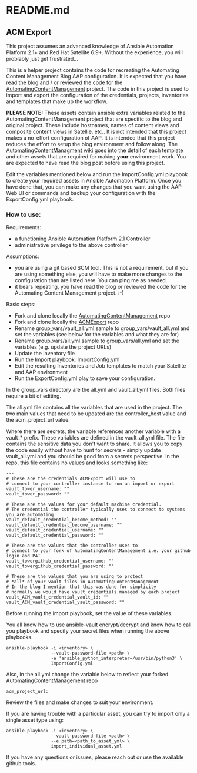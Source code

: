 # README.md
## ACM Export
This project assumes an advanced knowledge of Ansible Automation Platform 2.1+ and Red Hat Satellite 6.9+. Without the experience, you will problably just get frustrated...

This is a helper project contains the code for recreating the Automating Content Management Blog AAP configuration. It is expected that you have read the blog and / or reviewed the code for the [AutomatingContentManagement](https://github.com/parmstro/AutomatingContentManagement) project. The code in this project is used to import and export the configuration of the credentials, projects, inventories and templates that make up the workflow. 

**PLEASE NOTE:** These assets contain ansible extra variables related to the AutomatingContentManagement project that are specific to the blog and original project. These include hostnames, names of content views and composite content views in Satellie, etc.. It is not intended that this project makes a no-effort configuration of AAP. It is intended that this project reduces the effort to setup the blog environment and follow along. The [AutomatingContentManagment wiki](https://github.com/parmstro/AutomatingContentManagement/wiki) goes into the detail of each template and other assets that are required for making **your** environment work. You are expected to have read the blog post before using this project. 


Edit the variables mentioned below and run the ImportConfig.yml playbook to create your required assets in Ansible Automation Platform. Once you have done that, you can make any changes that you want using the AAP Web UI or commands and backup your configuration with the ExportConfig.yml playbook.

### How to use:

Requirements:
- a functioning Ansible Automation Platform 2.1 Controller
- administrative privilege to the above controller

Assumptions:
- you are using a git based SCM tool. This is not a requirement, but if you are using something else, you will have to make more changes to the configuration than are listed here. You can ping me as needed.
- it bears repeating, you have read the blog or reviewed the code for the Automating Content Management project. :-)

Basic steps:
- Fork and clone locally the [AutomatingContentManagement](https://github.com/parmstro/AutomatingContentManagement) repo
- Fork and clone locally the [ACMExport](https://github.com/parmstro/ACMExport) repo
- Rename group_vars/vault_all.yml.sample to group_vars/vault_all.yml and set the variables (see below for the variables and what they are for)
- Rename group_vars/all.yml.sample to group_vars/all.yml and set the variables (e.g. update the project URLs)
- Update the inventory file
- Run the Import playbook: ImportConfig.yml
- Edit the resulting Inventories and Job templates to match your Satellite and AAP environment
- Run the ExportConfig.yml play to save your configuration.

In the group_vars directory are the all.yml and vault_all.yml files. Both files require a bit of editing.

The all.yml file contains all the variables that are used in the project. The two main values that need to be updated are the controller_host value and the acm_project_url value. 

Where there are secrets, the variable references another variable with a vault_* prefix. These variables are defined in the vault_all.yml file. The file contains the sensitive data you don't want to share. It allows you to copy the code easily without have to hunt for secrets - simply update vault_all.yml and you should be good from a secrets perspective. In the repo, this file contains no values and looks something like:
```
---
# These are the credentials ACMExport will use to 
# connect to your controller instance to run an import or export
vault_tower_username: ""
vault_tower_password: ""

# These are the values for your default machine credential. 
# The credential the controller typically uses to connect to systems you are automating
vault_default_credential_become_method: ""
vault_default_credential_become_username: ""
vault_default_credential_username: ""
vault_default_credential_password: ""

# These are the values that the controller uses to 
# connect to your fork of AutomatingContentManagement i.e. your github login and PAT
vault_towergithub_credential_username: "" 
vault_towergithub_credential_password: ""

# These are the values that you are using to protect 
# *all* of your vault files in AutomatingContentManagement
# In the blog I mention that this was done for simplicity 
# normally we would have vault credentials managed by each project
vault_ACM_vault_credential_vault_id: ""
vault_ACM_vault_credential_vault_password: ""
```
Before running the import playbook, set the value of these variables.

You all know how to use ansible-vault encrypt/decrypt and know how to call you playbook and specify your secret files when running the above playbooks. 

```
ansible-playbook -i <inventory> \
                 --vault-password-file <path> \
                 -e 'ansible_python_interpreter=/usr/bin/python3' \
                 ImportConfig.yml 
```

Also, in the all.yml change the variable below to reflect your forked AutomatingContentManagement repo
```
acm_project_url: 
```
Review the files and make changes to suit your environment. 

If you are having trouble with a particular asset, you can try to import only a single asset type using:
```
ansible-playbook -i <inventory> \
                 --vault-password-file <path> \
                 --e path=<path_to_asset_yml> \
                 import_individual_asset.yml
```

If you have any questions or issues, please reach out or use the available github tools.

